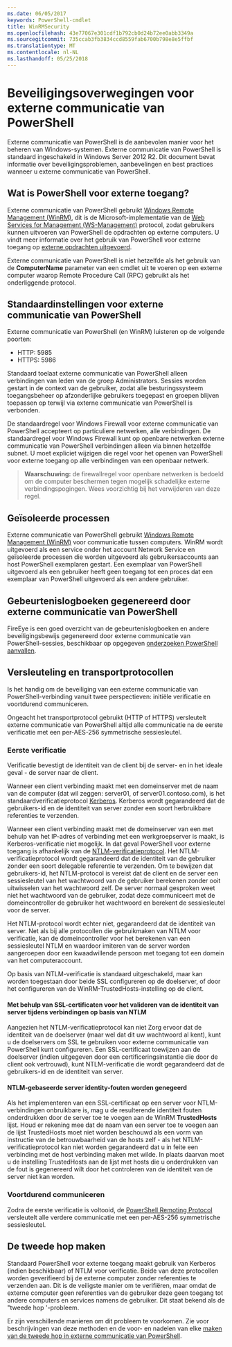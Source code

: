 ```yaml
---
ms.date: 06/05/2017
keywords: PowerShell-cmdlet
title: WinRMSecurity
ms.openlocfilehash: 43e77067e301cdf1b792cb0d24b72ee0abb3349a
ms.sourcegitcommit: 735ccab3fb3834ccd8559fab6700b798e8e5ffbf
ms.translationtype: MT
ms.contentlocale: nl-NL
ms.lasthandoff: 05/25/2018
---
```

# <a name="powershell-remoting-security-considerations"></a>Beveiligingsoverwegingen voor externe communicatie van PowerShell

Externe communicatie van PowerShell is de aanbevolen manier voor het beheren van Windows-systemen. Externe communicatie van PowerShell is standaard ingeschakeld in Windows Server 2012 R2. Dit document bevat informatie over beveiligingsproblemen, aanbevelingen en best practices wanneer u externe communicatie van PowerShell.

## <a name="what-is-powershell-remoting"></a>Wat is PowerShell voor externe toegang?

Externe communicatie van PowerShell gebruikt [Windows Remote Management (WinRM)](https://msdn.microsoft.com/library/windows/desktop/aa384426.aspx), dit is de Microsoft-implementatie van de [Web Services for Management (WS-Management)](http://www.dmtf.org/sites/default/files/standards/documents/DSP0226_1.2.0.pdf) protocol, zodat gebruikers kunnen uitvoeren van PowerShell de opdrachten op externe computers. U vindt meer informatie over het gebruik van PowerShell voor externe toegang op [externe opdrachten uitgevoerd](https://technet.microsoft.com/library/dd819505.aspx).

Externe communicatie van PowerShell is niet hetzelfde als het gebruik van de **ComputerName** parameter van een cmdlet uit te voeren op een externe computer waarop Remote Procedure Call (RPC) gebruikt als het onderliggende protocol.

## <a name="powershell-remoting-default-settings"></a>Standaardinstellingen voor externe communicatie van PowerShell

Externe communicatie van PowerShell (en WinRM) luisteren op de volgende poorten:

- HTTP: 5985
- HTTPS: 5986

Standaard toelaat externe communicatie van PowerShell alleen verbindingen van leden van de groep Administrators. Sessies worden gestart in de context van de gebruiker, zodat alle besturingssysteem toegangsbeheer op afzonderlijke gebruikers toegepast en groepen blijven toepassen op terwijl via externe communicatie van PowerShell is verbonden.

De standaardregel voor Windows Firewall voor externe communicatie van PowerShell accepteert op particuliere netwerken, alle verbindingen. De standaardregel voor Windows Firewall kunt op openbare netwerken externe communicatie van PowerShell verbindingen alleen via binnen hetzelfde subnet. U moet expliciet wijzigen die regel voor het openen van PowerShell voor externe toegang op alle verbindingen van een openbaar netwerk.

>**Waarschuwing:** de firewallregel voor openbare netwerken is bedoeld om de computer beschermen tegen mogelijk schadelijke externe verbindingspogingen. Wees voorzichtig bij het verwijderen van deze regel.

## <a name="process-isolation"></a>Geïsoleerde processen

Externe communicatie van PowerShell gebruikt [Windows Remote Management (WinRM)](https://msdn.microsoft.com/library/windows/desktop/aa384426) voor communicatie tussen computers.
WinRM wordt uitgevoerd als een service onder het account Network Service en geïsoleerde processen die worden uitgevoerd als gebruikersaccounts aan host PowerShell exemplaren gestart. Een exemplaar van PowerShell uitgevoerd als een gebruiker heeft geen toegang tot een proces dat een exemplaar van PowerShell uitgevoerd als een andere gebruiker.

## <a name="event-logs-generated-by-powershell-remoting"></a>Gebeurtenislogboeken gegenereerd door externe communicatie van PowerShell

FireEye is een goed overzicht van de gebeurtenislogboeken en andere beveiligingsbewijs gegenereerd door externe communicatie van PowerShell-sessies, beschikbaar op opgegeven [onderzoeken PowerShell aanvallen](https://www.fireeye.com/content/dam/fireeye-www/global/en/solutions/pdfs/wp-lazanciyan-investigating-powershell-attacks.pdf).

## <a name="encryption-and-transport-protocols"></a>Versleuteling en transportprotocollen

Is het handig om de beveiliging van een externe communicatie van PowerShell-verbinding vanuit twee perspectieven: initiële verificatie en voortdurend communiceren.

Ongeacht het transportprotocol gebruikt (HTTP of HTTPS) versleutelt externe communicatie van PowerShell altijd alle communicatie na de eerste verificatie met een per-AES-256 symmetrische sessiesleutel.

### <a name="initial-authentication"></a>Eerste verificatie

Verificatie bevestigt de identiteit van de client bij de server- en in het ideale geval - de server naar de client.

Wanneer een client verbinding maakt met een domeinserver met de naam van de computer (dat wil zeggen: server01, of server01.contoso.com), is het standaardverificatieprotocol [Kerberos](https://msdn.microsoft.com/library/windows/desktop/aa378747.aspx).
Kerberos wordt gegarandeerd dat de gebruikers-id en de identiteit van server zonder een soort herbruikbare referenties te verzenden.

Wanneer een client verbinding maakt met de domeinserver van een met behulp van het IP-adres of verbinding met een werkgroepserver is maakt, is Kerberos-verificatie niet mogelijk. In dat geval PowerShell voor externe toegang is afhankelijk van de [NTLM-verificatieprotocol](https://msdn.microsoft.com/library/windows/desktop/aa378749.aspx). Het NTLM-verificatieprotocol wordt gegarandeerd dat de identiteit van de gebruiker zonder een soort delegable referentie te verzenden. Om te bewijzen dat gebruikers-id, het NTLM-protocol is vereist dat de client en de server een sessiesleutel van het wachtwoord van de gebruiker berekenen zonder ooit uitwisselen van het wachtwoord zelf. De server normaal gesproken weet niet het wachtwoord van de gebruiker, zodat deze communiceert met de domeincontroller de gebruiker het wachtwoord en berekent de sessiesleutel voor de server.

Het NTLM-protocol wordt echter niet, gegarandeerd dat de identiteit van server. Net als bij alle protocollen die gebruikmaken van NTLM voor verificatie, kan de domeincontroller voor het berekenen van een sessiesleutel NTLM en waardoor imiteren van de server worden aangeroepen door een kwaadwillende persoon met toegang tot een domein van het computeraccount.

Op basis van NTLM-verificatie is standaard uitgeschakeld, maar kan worden toegestaan door beide SSL configureren op de doelserver, of door het configureren van de WinRM-TrustedHosts-instelling op de client.

#### <a name="using-ssl-certificates-to-validate-server-identity-during-ntlm-based-connections"></a>Met behulp van SSL-certificaten voor het valideren van de identiteit van server tijdens verbindingen op basis van NTLM

Aangezien het NTLM-verificatieprotocol kan niet Zorg ervoor dat de identiteit van de doelserver (maar wel dat dit uw wachtwoord al kent), kunt u de doelservers om SSL te gebruiken voor externe communicatie van PowerShell kunt configureren. Een SSL-certificaat toewijzen aan de doelserver (indien uitgegeven door een certificeringsinstantie die door de client ook vertrouwd), kunt NTLM-verificatie die wordt gegarandeerd dat de gebruikers-id en de identiteit van server.

#### <a name="ignoring-ntlm-based-server-identity-errors"></a>NTLM-gebaseerde server identity-fouten worden genegeerd

Als het implementeren van een SSL-certificaat op een server voor NTLM-verbindingen onbruikbare is, mag u de resulterende identiteit fouten onderdrukken door de server toe te voegen aan de WinRM **TrustedHosts** lijst. Houd er rekening mee dat de naam van een server toe te voegen aan de lijst TrustedHosts moet niet worden beschouwd als een vorm van instructie van de betrouwbaarheid van de hosts zelf - als het NTLM-verificatieprotocol kan niet worden gegarandeerd dat u in feite een verbinding met de host verbinding maken met wilde.
In plaats daarvan moet u de instelling TrustedHosts aan de lijst met hosts die u onderdrukken van de fout is gegenereerd wilt door het controleren van de identiteit van de server niet kan worden.


### <a name="ongoing-communication"></a>Voortdurend communiceren

Zodra de eerste verificatie is voltooid, de [PowerShell Remoting Protocol](https://msdn.microsoft.com/library/dd357801.aspx) versleutelt alle verdere communicatie met een per-AES-256 symmetrische sessiesleutel.


## <a name="making-the-second-hop"></a>De tweede hop maken

Standaard PowerShell voor externe toegang maakt gebruik van Kerberos (indien beschikbaar) of NTLM voor verificatie. Beide van deze protocollen worden geverifieerd bij de externe computer zonder referenties te verzenden aan.
Dit is de veiligste manier om te verifiëren, maar omdat de externe computer geen referenties van de gebruiker deze geen toegang tot andere computers en services namens de gebruiker.
Dit staat bekend als de "tweede hop '-probleem.

Er zijn verschillende manieren om dit probleem te voorkomen. Zie voor beschrijvingen van deze methoden en de voor- en nadelen van elke [maken van de tweede hop in externe communicatie van PowerShell](PS-remoting-second-hop.md).